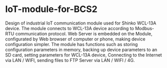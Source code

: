 # IoT-module-for-BCS2
 Design of industrial IoT communication module used for Shinko WCL-13A device. The module connects to WCL-13A device according to Modbus-RTU communication protocol. Web Server is embedded on the Module, configurated by Web browser of computer or phone, making device configuration simpler. The module has functions such as storing configuration parameters in memory, backing up device parameters to an SD card, setting parameters for WCL-13A device, Connecting to the Internet via LAN / WIFI, sending files to FTP Server via LAN / WIFI / 4G.
